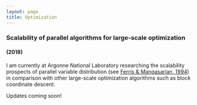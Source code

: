 ```yaml
---
layout: page
title: Optimization
---
```


### Scalability of parallel algorithms for large-scale optimization
#### (2018)

I am currently at Argonne National Laboratory researching the scalability prospects of parallel variable distribution (see [Ferris & Mangasarian, 1994]("https://epubs.siam.org/doi/abs/10.1137/0804047")) in comparison with other large-scale optimization algorithms such as block coordinate descent.

Updates coming soon!
